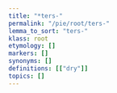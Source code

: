 ```yaml
---
title: "*ters-"
permalink: "/pie/root/ters-"
lemma_to_sort: "ters-"
klass: root
etymology: []
markers: []
synonyms: []
definitions: [["dry"]]
topics: []
---
```

